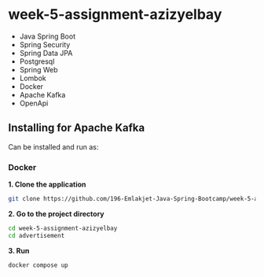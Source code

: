 # week-5-assignment-azizyelbay


- Java Spring Boot
- Spring Security
- Spring Data JPA
- Postgresql
- Spring Web
- Lombok
- Docker
- Apache Kafka
- OpenApi


## Installing for Apache Kafka
Can be installed and run as:
### Docker
**1. Clone the application**

```bash
git clone https://github.com/196-Emlakjet-Java-Spring-Bootcamp/week-5-assignment-azizyelbay.git
```
**2. Go to the project directory**
```bash
cd week-5-assignment-azizyelbay
cd advertisement
```
**3. Run**
```bash
docker compose up
```